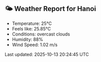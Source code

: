 <!-- WEATHER-START -->
## 🌤 Weather Report for Hanoi

- Temperature: 25°C
- Feels like: 25.85°C
- Conditions: overcast clouds
- Humidity: 88%
- Wind Speed: 1.02 m/s

Last updated: 2025-10-13 20:24:45 UTC
<!-- WEATHER-END -->
